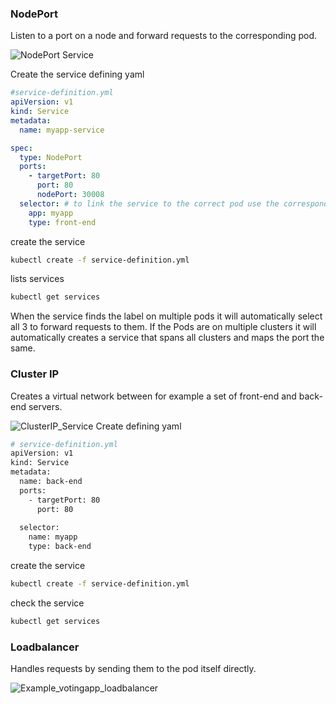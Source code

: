 ### NodePort
Listen to a port on a node and forward requests to the corresponding pod.

![NodePort Service](IMG/NodePort-Service.png)

Create the service defining yaml
```yaml
#service-definition.yml
apiVersion: v1
kind: Service
metadata:
  name: myapp-service

spec:
  type: NodePort
  ports:
    - targetPort: 80
      port: 80
      nodePort: 30008
  selector: # to link the service to the correct pod use the corresponding labels
    app: myapp
    type: front-end 
```

create the service
```bash
kubectl create -f service-definition.yml
```

lists services
```bash
kubectl get services
```

When the service finds the label on multiple pods it will automatically select all 3 to forward requests to them.
If the Pods are on multiple clusters it will automatically creates a service that spans all clusters and maps the port the same.

### Cluster IP
Creates a virtual network between for example a set of front-end and back-end servers.

![ClusterIP_Service](IMG/ClusterIP_Service.png)
Create defining yaml
```bash
# service-definition.yml
apiVersion: v1
kind: Service
metadata:
  name: back-end
  ports:
    - targetPort: 80
      port: 80
  
  selector:
    name: myapp
    type: back-end
```

create the service
```bash
kubectl create -f service-definition.yml
```

check the service
```bash
kubectl get services
```

### Loadbalancer
Handles requests by sending them to the pod itself directly.

![Example_votingapp_loadbalancer](IMG/Example_votingapp_loadbalancer.png)
